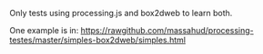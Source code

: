 Only tests using processing.js and box2dweb to learn both.

One example is in: https://rawgithub.com/massahud/processing-testes/master/simples-box2dweb/simples.html
